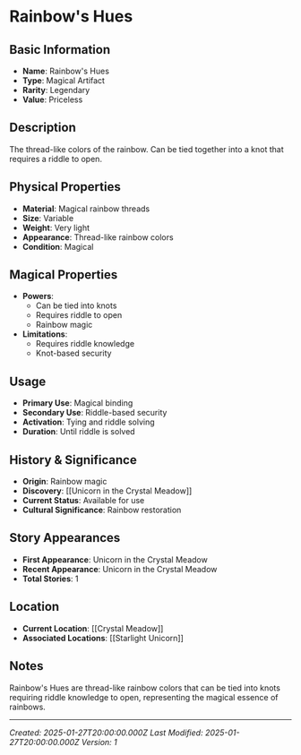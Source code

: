 # Rainbow's Hues

## Basic Information
- **Name**: Rainbow's Hues
- **Type**: Magical Artifact
- **Rarity**: Legendary
- **Value**: Priceless

## Description
The thread-like colors of the rainbow. Can be tied together into a knot that requires a riddle to open.

## Physical Properties
- **Material**: Magical rainbow threads
- **Size**: Variable
- **Weight**: Very light
- **Appearance**: Thread-like rainbow colors
- **Condition**: Magical

## Magical Properties
- **Powers**: 
  - Can be tied into knots
  - Requires riddle to open
  - Rainbow magic
- **Limitations**: 
  - Requires riddle knowledge
  - Knot-based security

## Usage
- **Primary Use**: Magical binding
- **Secondary Use**: Riddle-based security
- **Activation**: Tying and riddle solving
- **Duration**: Until riddle is solved

## History & Significance
- **Origin**: Rainbow magic
- **Discovery**: [[Unicorn in the Crystal Meadow]]
- **Current Status**: Available for use
- **Cultural Significance**: Rainbow restoration

## Story Appearances
- **First Appearance**: Unicorn in the Crystal Meadow
- **Recent Appearance**: Unicorn in the Crystal Meadow
- **Total Stories**: 1

## Location
- **Current Location**: [[Crystal Meadow]]
- **Associated Locations**: [[Starlight Unicorn]]

## Notes
Rainbow's Hues are thread-like rainbow colors that can be tied into knots requiring riddle knowledge to open, representing the magical essence of rainbows.

---
*Created: 2025-01-27T20:00:00.000Z*
*Last Modified: 2025-01-27T20:00:00.000Z*
*Version: 1*
